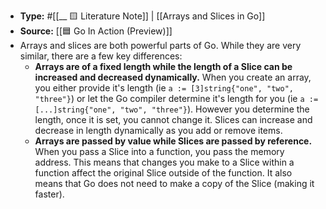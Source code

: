 - **Type:** #[[__ 🟨 Literature Note]] | [[Arrays and Slices in Go]]
- **Source:** [[🟦 Go In Action (Preview)]]
- Arrays and slices are both powerful parts of Go. While they are very similar, there are a few key differences:
    - **Arrays are of a fixed length while the length of a Slice can be increased and decreased dynamically.** When you create an array, you either provide it's length (ie `a := [3]string{"one", "two", "three"}`) or let the Go compiler determine it's length for you (ie `a := [...]string{"one", "two", "three"}`). However you determine the length, once it is set, you cannot change it. Slices can increase and decrease in length dynamically as you add or remove items.
    - **Arrays are passed by value while Slices are passed by reference.** When you pass a Slice into a function, you pass the memory address. This means that changes you make to a Slice within a function affect the original Slice outside of the function. It also means that Go does not need to make a copy of the Slice (making it faster).
